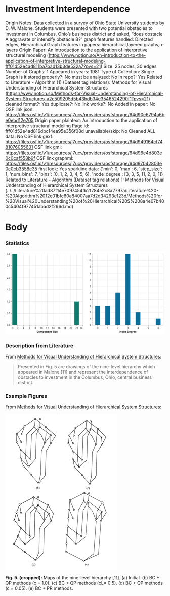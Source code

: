 # Investment Interdependence

Origin Notes: Data collected in a survey of Ohio State University students by D. W. Malone. Students were presented with two potential obstacles to investment in Columbus, Ohio’s business district and asked, “does obstacle A aggravate or intensify obstacle B?”
graph features handled: Directed edges, Hierarchical
Graph features in papers: hierarchical,layered graphs,n-layers
Origin Paper: An introduction to the application of interpretive structural modeling (https://www.notion.so/An-introduction-to-the-application-of-interpretive-structural-modeling-fff01d52e4ad811ba7bad13b3de532a7?pvs=21)
Size: 25 nodes, 30 edges
Number of Graphs: 1
Appeared in years: 1981
Type of Collection: Single Graph
is it stored properly?: No
must be analyzed: No
In repo?: Yes
Related to Literature - Algorithm (1) (Dataset tag relations): Methods for Visual Understanding of Hierarchical System Structures (https://www.notion.so/Methods-for-Visual-Understanding-of-Hierarchical-System-Structures-a2e509205d5b43bdb34e3546524290f1?pvs=21)
cleaned format?: Yes
duplicate?: No
link works?: No
Added in paper: No
OSF link json: https://files.osf.io/v1/resources/j7ucv/providers/osfstorage/64d90e6794a6be0ebd12e705
Origin paper plaintext: An introduction to the application of interpretive structural modeling
Page id: fff01d52e4ad816dbc14ea95e356f08d
unavailable/skip: No
Cleaned ALL data: No
OSF link gexf: https://files.osf.io/v1/resources/j7ucv/providers/osfstorage/64d949164cf7481076055631
OSF link gml: https://files.osf.io/v1/resources/j7ucv/providers/osfstorage/64d96e4d803e0c0caf558b9f
OSF link graphml: https://files.osf.io/v1/resources/j7ucv/providers/osfstorage/64d97042803e0c0cb3558c35
first look: Yes
sparkline data: {'min': 0, 'max': 6, 'step_size': 1, 'num_bins': 7, 'bins': [0, 1, 2, 3, 4, 5, 6], 'node_degree': [3, 3, 5, 11, 2, 0, 1]}
Related to Literature - Algorithm (Dataset tag relations) 1: Methods for Visual Understanding of Hierarchical System Structures (../../Literature%20ad87f14e7097454fb2f784e2c8a2797a/Literature%20-%20Algorithm%2012e01bfc60a84007aa7d2d34293e123d/Methods%20for%20Visual%20Understanding%20of%20Hierarchical%20S%208a4e07b400c5404f977451abad2f296d.md)

# Body

### Statistics

![two_in_one.svg](../../../Benchmark%20datasets%2064e0439269f9497799025562a4087ce1/Investment%20Interdependence%20141028dac1c34b6dbb69710ea5c7ee10/two_in_one.svg)

### Description from Literature

From [Methods for Visual Understanding of Hierarchical System Structures](https://ieeexplore.ieee.org/document/4308636):

> Presented in Fig. 5 are drawings of the nine-level hierarchy which appeared in Malone [11] and represent the interdependence of obstacles to investment in the Columbus, Ohio, central business district.
> 

### Example Figures

From [Methods for Visual Understanding of Hierarchical System Structures](https://ieeexplore.ieee.org/document/4308636):

![Untitled](../../../Benchmark%20datasets%2064e0439269f9497799025562a4087ce1/Investment%20Interdependence%20141028dac1c34b6dbb69710ea5c7ee10/Untitled.png)

**Fig. 5. (cropped):** Maps of the nine-level hierarchy [11]. (a) Initial. (b) BC + QP
methods (c = 1.0). (c) BC + QP methods (cL= 0.5). (d) BC + QP methods
(c = 0.05). (e) BC + PR methods.